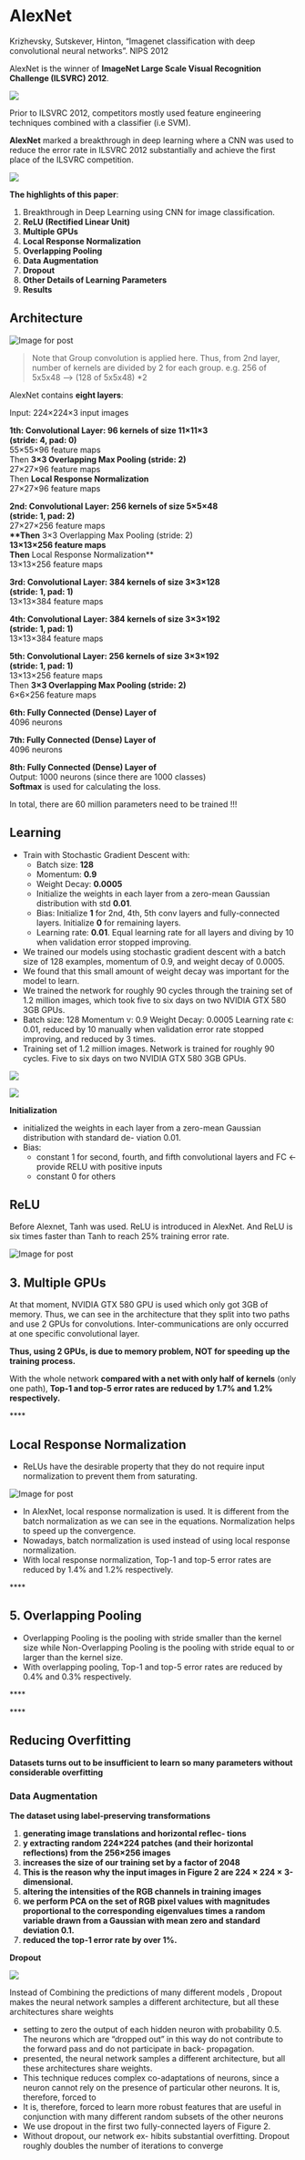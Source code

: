 # AlexNet

Krizhevsky, Sutskever, Hinton, “Imagenet classification with deep convolutional neural networks”. NIPS 2012

AlexNet is the winner of **ImageNet Large Scale Visual Recognition Challenge \(ILSVRC\) 2012**.

![](../../.gitbook/assets/image%20%28242%29.png)

Prior to ILSVRC 2012, competitors mostly used feature engineering techniques combined with a classifier \(i.e SVM\).

**AlexNet** marked a breakthrough in deep learning where a CNN was used to reduce the error rate in ILSVRC 2012 substantially and achieve the first place of the ILSVRC competition.

![](../../.gitbook/assets/image%20%28237%29.png)

**The highlights of this paper**:

1. Breakthrough in Deep Learning using CNN for image classification.
2. **ReLU \(Rectified Linear Unit\)**
3. **Multiple GPUs**
4. **Local Response Normalization**
5. **Overlapping Pooling**
6. **Data Augmentation**
7. **Dropout**
8. **Other Details of Learning Parameters**
9. **Results**

## **Architecture**

![Image for post](https://lh3.googleusercontent.com/zUOYphIXXXiCEk4Lioq6WLBom_LGLt0gSrOuV_MVSPdkrDLlDPIx0zbUHj4HBGXIm4fqoq8eh93Mg8CS-Her__rC6SjSUKKChEWw89tAuKV7OWxQ5pc_ZVioTGeyQgRif2_E7ka_)

> Note that Group convolution is applied here. Thus, from 2nd layer, number of kernels are divided by 2 for each group. e.g. 256 of 5x5x48 --&gt; \(128 of 5x5x48\) \*2

AlexNet contains **eight layers**:

Input: 224×224×3 input images

**1th: Convolutional Layer: 96 kernels of size 11×11×3  
\(stride: 4, pad: 0\)**  
55×55×96 feature maps  
Then **3×3 Overlapping Max Pooling \(stride: 2\)**  
27×27×96 feature maps  
Then **Local Response Normalization**  
27×27×96 feature maps

**2nd: Convolutional Layer: 256 kernels of size 5×5×48  
\(stride: 1, pad: 2\)**  
27×27×256 feature maps  
**\*\*Then** 3×3 Overlapping Max Pooling \(stride: 2\)  
**13×13×256 feature maps  
Then** Local Response Normalization\*\*  
13×13×256 feature maps

**3rd: Convolutional Layer: 384 kernels of size 3×3×128  
\(stride: 1, pad: 1\)**  
13×13×384 feature maps

**4th: Convolutional Layer: 384 kernels of size 3×3×192  
\(stride: 1, pad: 1\)**  
13×13×384 feature maps

**5th: Convolutional Layer: 256 kernels of size 3×3×192  
\(stride: 1, pad: 1\)**  
13×13×256 feature maps  
Then **3×3 Overlapping Max Pooling \(stride: 2\)**  
6×6×256 feature maps

**6th: Fully Connected \(Dense\) Layer of**  
4096 neurons

**7th: Fully Connected \(Dense\) Layer of**  
4096 neurons

**8th: Fully Connected \(Dense\) Layer of**  
Output: 1000 neurons \(since there are 1000 classes\)  
**Softmax** is used for calculating the loss.

In total, there are 60 million parameters need to be trained !!!

## **Learning**

* Train with Stochastic Gradient Descent with:
  * Batch size: **128**
  * Momentum: **0.9**
  * Weight Decay: **0.0005**
  * Initialize the weights in each layer from a zero-mean Gaussian distribution with std **0.01**.
  * Bias: Initialize **1** for 2nd, 4th, 5th conv layers and fully-connected layers. Initialize **0** for remaining layers.
  * Learning rate: **0.01**. Equal learning rate for all layers and diving by 10 when validation error stopped improving.
* We trained our models using stochastic gradient descent with a batch size of 128 examples, momentum of 0.9, and weight decay of 0.0005.
* We found that this small amount of weight decay was important for the model to learn. 
* We trained the network for roughly 90 cycles through the training set of 1.2 million images, which took five to six days on two NVIDIA GTX 580 3GB GPUs.
* Batch size: 128 Momentum v: 0.9 Weight Decay: 0.0005 Learning rate ϵ: 0.01, reduced by 10 manually when validation error rate stopped improving, and reduced by 3 times.
* Training set of 1.2 million images. Network is trained for roughly 90 cycles. Five to six days on two NVIDIA GTX 580 3GB GPUs.

![](https://lh4.googleusercontent.com/mTwB__7CN57xCK5C6EEtQFIMa__9Ulw0iNqklUnrDKBiIx0QBlutK_c-W-4sG6EkraSrj6qEnN-Cdb1eJI3zBprz3m0mRvGopZQsefbKxceHXJJhSx_tDY-zf4ahPPXdDaiSB6is)

![](https://lh6.googleusercontent.com/WL5rVWc0inJN8VDkpr0BK0gvywOeamVMkpHlXE-2bSJw_UiXQ6jnuQ_wA6bKcVo29MOPfGLfi5TcVA-lNxIj4kv0vz6dR5oGle77xsulbHKj40wxMYQEXOM1fj1qhiFjXRcNjjsW)

**Initialization**

* initialized the weights in each layer from a zero-mean Gaussian distribution with standard de- viation 0.01.
* Bias: 
  * constant 1 for second, fourth, and fifth convolutional layers and FC ← provide RELU with positive inputs
  * constant 0 for others

## **ReLU**

Before Alexnet, Tanh was used. ReLU is introduced in AlexNet. And ReLU is six times faster than Tanh to reach 25% training error rate.

![Image for post](https://lh4.googleusercontent.com/cBCOxaq-sFr08kwCgk6H2O1g1RVzRM01tcTca9YUoG_LJHazzV3yN6Phnq2Pt_MpfsfcpeIVsiLwjE-OwT6STqrLzMeqFJVWc5B0rIvwp2cxZNV5yWn2KAR2LEQfq4stdiYoQx3r)

## 3. **Multiple GPUs** <a id="9133"></a>

At that moment, NVIDIA GTX 580 GPU is used which only got 3GB of memory. Thus, we can see in the architecture that they split into two paths and use 2 GPUs for convolutions. Inter-communications are only occurred at one specific convolutional layer.

**Thus, using 2 GPUs, is due to memory problem, NOT for speeding up the training process.**

With the whole network **compared with a net with only half of kernels** \(only one path\), **Top-1 and top-5 error rates are reduced by 1.7% and 1.2% respectively.**

\*\*\*\*

## **Local Response Normalization**

* ReLUs have the desirable property that they do not require input normalization to prevent them from saturating. 

![Image for post](https://lh3.googleusercontent.com/xZm3UZXa94EKkNpgUML5Tpswut5kPhysIxYABbbmyTcgRyHbWGqeyyoZt2wLW04W9wiFOPjOQ5nCmTPF9YCqzwPU94y5LmhGyNXhM4gYZyVADQYpeamZx5B9TXOg03EOCT1IHrX_)

* In AlexNet, local response normalization is used. It is different from the batch normalization as we can see in the equations. Normalization helps to speed up the convergence.
* Nowadays, batch normalization is used instead of using local response normalization.
* With local response normalization, Top-1 and top-5 error rates are reduced by 1.4% and 1.2% respectively.

\*\*\*\*

## **5. Overlapping Pooling** <a id="a33b"></a>

* Overlapping Pooling is the pooling with stride smaller than the kernel size while Non-Overlapping Pooling is the pooling with stride equal to or larger than the kernel size.
* With overlapping pooling, Top-1 and top-5 error rates are reduced by 0.4% and 0.3% respectively.

\*\*\*\*

\*\*\*\*

## **Reducing Overfitting**

**Datasets turns out to be insufficient to learn so many parameters without considerable overfitting**

### **Data Augmentation**

**The dataset using label-preserving transformations**

1. **generating image translations and horizontal reflec- tions**
2. **y extracting random 224×224 patches \(and their horizontal reflections\) from the 256×256 images**
3. **increases the size of our training set by a factor of 2048**
4. **This is the reason why the input images in Figure 2 are 224 × 224 × 3-dimensional.**
5. **altering the intensities of the RGB channels in training images**
6. **we perform PCA on the set of RGB pixel values with magnitudes proportional to the corresponding eigenvalues times a random variable drawn from a Gaussian with mean zero and standard deviation 0.1.**
7. **reduced the top-1 error rate by over 1%.**

**Dropout**

![](../../.gitbook/assets/image%20%28241%29.png)

Instead of Combining the predictions of many different models , Dropout makes the neural network samples a different architecture, but all these architectures share weights

* setting to zero the output of each hidden neuron with probability 0.5. The neurons which are “dropped out” in this way do not contribute to the forward pass and do not participate in back- propagation. 
* presented, the neural network samples a different architecture, but all these architectures share weights. 
* This technique reduces complex co-adaptations of neurons, since a neuron cannot rely on the presence of particular other neurons. It is, therefore, forced to
* It is, therefore, forced to learn more robust features that are useful in conjunction with many different random subsets of the other neurons
* We use dropout in the first two fully-connected layers of Figure 2.
* Without dropout, our network ex- hibits substantial overfitting. Dropout roughly doubles the number of iterations to converge

